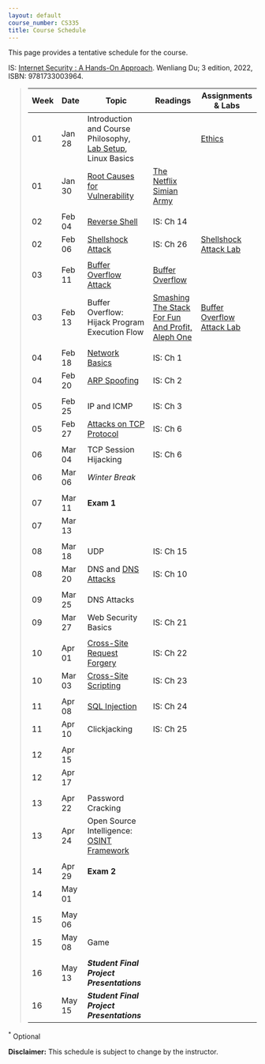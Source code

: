 ```yaml
---
layout: default
course_number: CS335
title: Course Schedule
---
```


This page provides a tentative schedule for the course.

IS: <a href="https://ycp.textbookx.com/book/Internet-Security-A-HandsOn-Approach/9781733003964/?course_id=4643336">Internet Security : A Hands-On Approach</a>. Wenliang Du; 3 edition, 2022, ISBN: 9781733003964.

>  Week    | Date     | Topic        | Readings   | Assignments & Labs                                  
> -------- | -------- | ------------ | ---------- | -------------------------------------
> 01 | Jan 28 | Introduction and Course Philosophy, [Lab Setup](../labs/setup.html), Linux Basics | | [Ethics](../assignments/ethics.html)
> 01 | Jan 30 | [Root Causes for Vulnerability](../slides/Reason_Vulnerability.pdf) | [The Netflix Simian Army](https://netflixtechblog.com/the-netflix-simian-army-16e57fbab116)
> | | | |
> 02 | Feb 04 | [Reverse Shell](../slides/Reverse_Shell.pdf) | IS: Ch 14 |
> 02 | Feb 06 | [Shellshock Attack](../slides/Shellshock.pdf) | IS: Ch 26 | [Shellshock Attack Lab](../labs/shellshock.html)
> | | | |
> 03 | Feb 11 | [Buffer Overflow Attack](../slides/Buffer_Overflow.pdf) | <a href=".\papers\buffer-overflow.pdf" target="_blank">Buffer Overflow</a> |
> 03 | Feb 13 | Buffer Overflow: Hijack Program Execution Flow | <a href="..\labs\buffer\stack_smashing.pdf" target="_blank">Smashing The Stack For Fun And Profit, Aleph One</a> | [Buffer Overflow Attack Lab](../labs/buffer_overflow.html)
> | | | |
> 04 | Feb 18 | [Network Basics](../slides/Network_Basics.pdf) | IS: Ch 1 |
> 04 | Feb 20 | [ARP Spoofing](../slides/MAC_ARP.pdf) | IS: Ch 2 |
> | | | |
> 05 | Feb 25 | IP and ICMP | IS: Ch 3 |
> 05 | Feb 27 | [Attacks on TCP Protocol](../slides/TCP_Attack.pdf) | IS: Ch 6 |
> | | | |
> 06 | Mar 04 | TCP Session Hijacking | IS: Ch 6 |
> 06 | Mar 06 | _Winter Break_ | |
> | | | |
> 07 | Mar 11 | __Exam 1__ | |
> 07 | Mar 13 | | | 
> | | | |
> 08 | Mar 18 | UDP | IS: Ch 15 |
> 08 | Mar 20 | DNS and [DNS Attacks](../slides/DNS_Attacks.pdf) | IS: Ch 10 |
> | | | |
> 09 | Mar 25 | DNS Attacks | |
> 09 | Mar 27 | Web Security Basics | IS: Ch 21 |
> | | | |
> 10 | Apr 01 | [Cross-Site Request Forgery](../slides/10_Web_CSRF.pdf) | IS: Ch 22 |
> 10 | Mar 03 | [Cross-Site Scripting](../slides/11_Web_XSS.pdf) | IS: Ch 23 |
> | | | |
> 11 | Apr 08 | [SQL Injection](../slides/12_Web_SQL_Injection.pdf) | IS: Ch 24 |
> 11 | Apr 10 | Clickjacking  | IS: Ch 25 |
> | | | |
> 12 | Apr 15 | | |
> 12 | Apr 17 | | |
> | | | |
> 13 | Apr 22 | Password Cracking | |
> 13 | Apr 24 | Open Source Intelligence: <a href="https://osintframework.com/" target="_blank">OSINT Framework</a> | |
> | | | |
> 14 | Apr 29 | __Exam 2__ | |
> 14 | May 01 | | |
> | | | |
> 15 | May 06 | | |
> 15 | May 08 | Game | |
> | | | |
> 16 | May 13 | *__Student Final Project Presentations__* | | 
> 16 | May 15 | *__Student Final Project Presentations__* | |

<sup>*</sup> Optional 

**Disclaimer:** This schedule is subject to change by the instructor.
